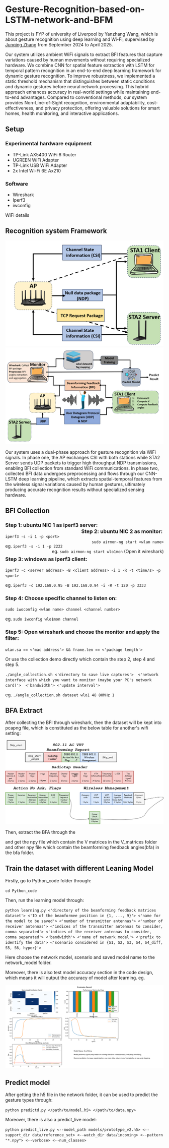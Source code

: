 # Gesture-Recognition-based-on-LSTM-network-and-BFM
This project is FYP of university of Liverpool by Yanzhang Wang, which  is about gesture recognition using deep learning and Wi-Fi, supervised by [Junqing Zhang](https://junqing-zhang.github.io/) from September 2024 to April 2025.

Our system utilizes ambient WiFi signals to extract BFI features that capture variations caused by human movements without requiring specialized hardware. We combine CNN for spatial feature extraction with LSTM for temporal pattern recognition in an end-to-end deep learning framework for dynamic gesture recognition. To improve robustness, we implemented a static threshold mechanism that distinguishes between static conditions and dynamic gestures before neural network processing. This hybrid approach enhances accuracy in real-world settings while maintaining end-to-end advantages. Compared to conventional methods, our system provides Non-Line-of-Sight recognition, environmental adaptability, cost-effectiveness, and privacy protection, offering valuable solutions for smart homes, health monitoring, and interactive applications.

## Setup

### Experimental hardware equipment 

- TP-Link AX5400 WiFi 6 Router
- UGREEN WiFi Adapter
- TP-Link USB WiFi Adapter
- 2x Intel Wi-Fi 6E Ax210

### Software

- Wireshark
- Iperf3
- iwconfig

WiFi details

## Recognition system Framework

<img src="./Picture/small_frame.png" alt="small_frame" style="zoom: 50%;" />

<img src="./Picture/large_frame.png" alt="large_frame" style="zoom:50%;" />

Our system uses a dual-phase approach for gesture recognition via WiFi signals. In phase one, the AP exchanges CSI with both stations while STA2 Server sends UDP packets to trigger high throughput NDP transmissions, enabling BFI collection from standard WiFi communications. In phase two, collected BFI data undergoes preprocessing and flows through our CNN-LSTM deep learning pipeline, which extracts spatial-temporal features from the wireless signal variations caused by human gestures, ultimately producing accurate recognition results without specialized sensing hardware.



## BFI Collection

### Step 1: ubuntu NIC 1 as iperf3 server: <span style="float:right;">Step 2: ubuntu NIC 2 as monitor: </span>

`iperf3 -s -i 1 -p <port>`  <span style="float:right;">`sudo airmon-ng start <wlan name>`</span>

eg. `iperf3 -s -i 1 -p 2222`<span style="float:right;">eg. `sudo airmon-ng start wlo1mon` (Open it wireshark)</span> 

### Step 3: windows as iperf3 client:

`iperf3 -c <server address> -B <client address> -i 1 -R -t <time/s> -p <port> `

eg. `iperf3 -c 192.168.0.95 -B 192.168.0.94 -i -R -t 120 -p 3333`

### Step 4: Choose specific channel to listen on:

`sudo iwoconfig <wlan name> channel <channel number>`

eg. `sudo iwconfig wlo1mon channel`

### Step 5: Open wireshark and choose the monitor and apply the filter:

`wlan.sa == <'mac address'> && frame.len == <'package length'> `

Or use the collection demo directly which contain the step 2, step 4 and step 5.

`./angle_collection.sh <'directory to save live captures'>  <'network interface with which you want to monitor (maybe your PC's network card)'>  <'bandwidth'> <'update interval'>`

eg. `./angle_collection.sh dataset wlo1 48 80MHz 1`



## BFA Extract

After collecting the BFI through wireshark, then the dataset will be kept into pcapng file, which is constituted as the below table for another's wifi setting:

![pcapng_structure](Picture/pcapng_structure.png)

Then, extract the BFA through the 



and get the npy file which contain the V matrices in the V_matrices folder and other npy file which contain the beamforming feedback angles(bfa) in the bfa folder.



## Train the dataset with different Leaning Model

Firstly, go to Python_code folder through:

`cd Python_code`

Then, run the learning model through:

`python learning.py <'directory of the beamforming feedback matrices dataset'> <'ID of the beamformee position in {1, ..., 9}'> <'name for the model to be saved'> <'number of transmitter antennas'> <'number of receiver antennas'> <'indices of the transmitter antennas to consider, comma separated'> <'indices of the receiver antennas to consider, comma separated'> <'bandwidth'> <'name of network model'> <'prefix to identify the data'> <'scenario considered in {S1, S2, S3, S4, S4_diff, S5, S6, hyper}'>`

Here choose the network model, scenario and saved model name to the network_model folder. 

Moreover, there is also test model accuracy section in the code design, which means it will output the accuracy of model after learning. eg.

![Figure_1](Picture/Figure_1.png)

## Predict model

After getting the h5 file in the network folder, it can be used to predict the gesture types through:

`python predictd.py </path/to/model.h5> </path/to/data.npy>`

Moreover, there is also a predict_live model:

`python predict_live.py <--model_path models/prototype_v2.h5> <--support_dir data/reference_set> <--watch_dir data/incoming> <--pattern "*.npy"> <--verbose> <--num_classes>`

